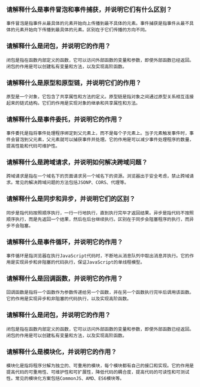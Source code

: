### 请解释什么是事件冒泡和事件捕获，并说明它们有什么区别？
    事件冒泡是指事件从最具体的元素开始向上传播到最不具体的元素。事件捕获是指事件从最不具体的元素开始向下传播到最具体的元素。区别在于它们传播的方向不同。

### 请解释什么是闭包，并说明它的作用？
    闭包是指在函数内部定义的函数，它可以访问外部函数的变量和参数，即使外部函数已经返回。闭包的作用是可以创建私有变量和方法，以及实现高阶函数。

### 请解释什么是原型和原型链，并说明它们的作用？
    原型是一个对象，它包含了共享属性和方法的定义。原型链是指对象之间通过原型关系相互连接起来的链式结构。它们的作用是实现对象的继承和共享属性和方法。

### 请解释什么是事件委托，并说明它的作用？
    事件委托是指将事件处理程序绑定到父元素上，而不是每个子元素上。当子元素触发事件时，事件会冒泡到父元素，父元素就可以捕获事件并处理。它的作用是可以减少事件处理程序的数量，提高性能和代码可维护性。

### 请解释什么是跨域请求，并说明如何解决跨域问题？
    跨域请求是指在一个域名下的页面请求另一个域名下的资源。浏览器出于安全考虑，禁止跨域请求。常见的解决跨域问题的方法包括JSONP、CORS、代理等。

### 请解释什么是同步和异步，并说明它们的区别？
    同步是指代码按照顺序执行，一行一行地执行，直到执行完毕才返回结果。异步是指代码不按照顺序执行，而是先返回一个结果，然后在后台继续执行。区别在于同步会阻塞程序的执行，而异步不会阻塞。

### 请解释什么是事件循环，并说明它的作用？
    事件循环是指浏览器在执行JavaScript代码时，不断地从消息队列中取出消息并执行。它的作用是实现异步和非阻塞的代码执行，保证JavaScript的单线程模型。

###  请解释什么是回调函数，并说明它的作用？
    回调函数是指将一个函数作为参数传递给另一个函数，并在另一个函数执行完毕后调用该函数。它的作用是实现异步和非阻塞的代码执行，以及实现高阶函数。

### 请解释什么是闭包，并说明它的作用？
    闭包是指在函数内部定义的函数，它可以访问外部函数的变量和参数，即使外部函数已经返回。闭包的作用是可以创建私有变量和方法，以及实现高阶函数。

### 请解释什么是模块化，并说明它的作用？
    模块化是指将程序分解为独立的、可重用的模块，每个模块都有自己的接口和实现。它的作用是提高代码的可重用性、可维护性和可扩展性，降低代码的耦合度，提高代码的可读性和可测试性。常见的模块化方案包括CommonJS、AMD、ES6模块等。
